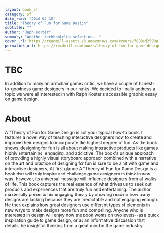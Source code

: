 ```yaml
---
layout: book_sf
category: sf
date_read: "2010-02-15"
title: "Theory of Fun for Game Design"
subtitle: ""
author: "Raph Koster"
summary: "Another techbookclub selection..."
cover_url: https://readmill-assets.s3.amazonaws.com/covers/f883ad2590a1debd1904038b2f1ddd6e-original.png?1332519210
permalink_url: https://readmill.com/books/theory-of-fun-for-game-design
---
```


# TBC
In addition to many an armchair games critic, we have a couple of honest-to-goodness game designers in our ranks. We decided to finally address a topic we were all interested in with Ralph Koster's accessible graphic essay on game design.

# About
A &quot;Theory of Fun for Game Design is not your typical how-to book. It features a novel way of teaching interactive designers how to create and improve their designs to incorporate the highest degree of fun. As the book shows, designing for fun is all about making interactive products like games highly entertaining, engaging, and addictive. The book's unique approach of providing a highly visual storyboard approach combined with a narrative on the art and practice of designing for fun is sure to be a hit with game and interactive designers, At first glance A &quot;Theory of Fun for Game Design is a book that will truly inspire and challenge game designers to think in new was; however, its universal message will influence designers from all walks of life. This book captures the real essence of what drives us to seek out products and experiences that are truly fun and entertaining. The author masterfully presents his engaging theory by showing readers how many designs are lacking because they are predictable and not engaging enough. He then explains how great designers use different types of elements in new ways to make designs more fun and compelling. Anyone who is interested in design will enjoy how the book works on two levels--as a quick inspiration guide to game design, or as an informative discussion that details the insightful thinking from a great mind in the game industry.
